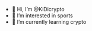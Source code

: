 - 👋 Hi, I’m @KiDicrypto
- 👀 I’m interested in sports
- 🌱 I’m currently learning crypto


<!---
KiDicrypto/KiDicrypto is a ✨ special ✨ repository because its `README.md` (this file) appears on your GitHub profile.
You can click the Preview link to take a look at your changes.
--->
